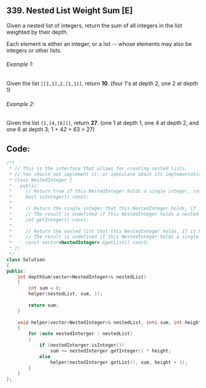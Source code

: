 ## 339. Nested List Weight Sum [E]
Given a nested list of integers, return the sum of all integers in the list weighted by their depth.

Each element is either an integer, or a list -- whose elements may also be integers or other lists.

###### Example 1:
Given the list `[[1,1],2,[1,1]]`, return **10**. (four 1's at depth 2, one 2 at depth 1)

###### Example 2:
Given the list `[1,[4,[6]]]`, return **27**. (one 1 at depth 1, one 4 at depth 2, and one 6 at depth 3; 1 + 4*2 + 6*3 = 27)

## Code:
```c++
/**
 * // This is the interface that allows for creating nested lists.
 * // You should not implement it, or speculate about its implementation
 * class NestedInteger {
 *   public:
 *     // Return true if this NestedInteger holds a single integer, rather than a nested list.
 *     bool isInteger() const;
 *
 *     // Return the single integer that this NestedInteger holds, if it holds a single integer
 *     // The result is undefined if this NestedInteger holds a nested list
 *     int getInteger() const;
 *
 *     // Return the nested list that this NestedInteger holds, if it holds a nested list
 *     // The result is undefined if this NestedInteger holds a single integer
 *     const vector<NestedInteger> &getList() const;
 * };
 */
class Solution 
{
public:
    int depthSum(vector<NestedInteger>& nestedList) 
    {
        int sum = 0;
        helper(nestedList, sum, 1);
        
        return sum;
    }
    
    void helper(vector<NestedInteger>& nestedList, int& sum, int height)
    {
        for (auto nestedInterger : nestedList)
        {
            if (nestedInterger.isInteger())
                sum += nestedInterger.getInteger() * height;
            else
                helper(nestedInterger.getList(), sum, height + 1);
        }
    }
};
```
